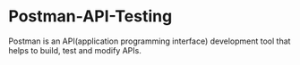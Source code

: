# Postman-API-Testing
Postman is an API(application programming interface) development tool that helps to build, test and modify APIs.
